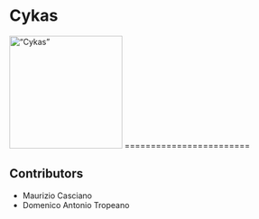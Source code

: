 # Cykas<br/>
<img src="http://i.imgur.com/vtL4yvT.jpg" alt=“Cykas” width="200px" height="200px">
========================

## Contributors
* Maurizio Casciano
* Domenico Antonio Tropeano
